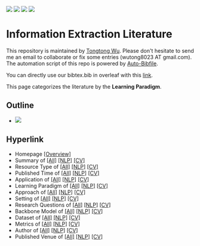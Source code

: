 [![](https://img.shields.io/badge/Awesome_Continual_Learning-yello)](https://github.com/wutong8023/Awesome_Continual_Learning.git) [![](https://img.shields.io/badge/Awesome_Few_Shot_learning-green)](https://github.com/wutong8023/Awesome_Few_Shot_Learning.git) [![](https://img.shields.io/badge/Awesome_Information_Extraction-blue)](https://github.com/wutong8023/Awesome_Information_Extraction.git) [![](https://img.shields.io/badge/Awesome_Ideas-red)](https://github.com/wutong8023/Awesome_Ideas.git)

# Information Extraction Literature 
This repository is maintained by [Tongtong Wu](https://wutong8023.site). Please don't hesitate to send me an email to collaborate or fix some entries (wutong8023 AT gmail.com). 
The automation script of this repo is powered by [Auto-Bibfile](https://github.com/wutong8023/Auto-Bibfile.git).

You can directly use our bibtex.bib in overleaf with this [link](https://github.com/wutong8023/bibtex_Tong/blob/master/bibtxt.bib).

This page categorizes the literature by the **Learning Paradigm**.

## Outline 
- [![](https://img.shields.io/badge/Hyperlink-blue)](https://github.com/wutong8023/Awesome_Information_Extraction/tree/master/IE4all/supervision/README.md#hyperlink)
## Hyperlink 
- Homepage [[Overview]](https://github.com/wutong8023/Awesome_Information_Extraction/tree/master/README.md)
- Summary of  [[All]](https://github.com/wutong8023/Awesome_Information_Extraction/tree/master/IE4all/./)  [[NLP]](https://github.com/wutong8023/Awesome_Information_Extraction/tree/master/IE4nlp/./)  [[CV]](https://github.com/wutong8023/Awesome_Information_Extraction/tree/master/IE4cv./)
- Resource Type of  [[All]](https://github.com/wutong8023/Awesome_Information_Extraction/tree/master/IE4all/type)  [[NLP]](https://github.com/wutong8023/Awesome_Information_Extraction/tree/master/IE4nlp/type)  [[CV]](https://github.com/wutong8023/Awesome_Information_Extraction/tree/master/IE4cvtype)
- Published Time of  [[All]](https://github.com/wutong8023/Awesome_Information_Extraction/tree/master/IE4all/time)  [[NLP]](https://github.com/wutong8023/Awesome_Information_Extraction/tree/master/IE4nlp/time)  [[CV]](https://github.com/wutong8023/Awesome_Information_Extraction/tree/master/IE4cvtime)
- Application of  [[All]](https://github.com/wutong8023/Awesome_Information_Extraction/tree/master/IE4all/application)  [[NLP]](https://github.com/wutong8023/Awesome_Information_Extraction/tree/master/IE4nlp/application)  [[CV]](https://github.com/wutong8023/Awesome_Information_Extraction/tree/master/IE4cvapplication)
-  Learning Paradigm of  [[All]](https://github.com/wutong8023/Awesome_Information_Extraction/tree/master/IE4all/supervision)  [[NLP]](https://github.com/wutong8023/Awesome_Information_Extraction/tree/master/IE4nlp/supervision)  [[CV]](https://github.com/wutong8023/Awesome_Information_Extraction/tree/master/IE4cvsupervision)
- Approach of  [[All]](https://github.com/wutong8023/Awesome_Information_Extraction/tree/master/IE4all/approach)  [[NLP]](https://github.com/wutong8023/Awesome_Information_Extraction/tree/master/IE4nlp/approach)  [[CV]](https://github.com/wutong8023/Awesome_Information_Extraction/tree/master/IE4cvapproach)
- Setting of  [[All]](https://github.com/wutong8023/Awesome_Information_Extraction/tree/master/IE4all/setting)  [[NLP]](https://github.com/wutong8023/Awesome_Information_Extraction/tree/master/IE4nlp/setting)  [[CV]](https://github.com/wutong8023/Awesome_Information_Extraction/tree/master/IE4cvsetting)
- Research Questions of  [[All]](https://github.com/wutong8023/Awesome_Information_Extraction/tree/master/IE4all/research_question)  [[NLP]](https://github.com/wutong8023/Awesome_Information_Extraction/tree/master/IE4nlp/research_question)  [[CV]](https://github.com/wutong8023/Awesome_Information_Extraction/tree/master/IE4cvresearch_question)
- Backbone Model of  [[All]](https://github.com/wutong8023/Awesome_Information_Extraction/tree/master/IE4all/backbone_model)  [[NLP]](https://github.com/wutong8023/Awesome_Information_Extraction/tree/master/IE4nlp/backbone_model)  [[CV]](https://github.com/wutong8023/Awesome_Information_Extraction/tree/master/IE4cvbackbone_model)
- Dataset of  [[All]](https://github.com/wutong8023/Awesome_Information_Extraction/tree/master/IE4all/dataset)  [[NLP]](https://github.com/wutong8023/Awesome_Information_Extraction/tree/master/IE4nlp/dataset)  [[CV]](https://github.com/wutong8023/Awesome_Information_Extraction/tree/master/IE4cvdataset)
- Metrics of  [[All]](https://github.com/wutong8023/Awesome_Information_Extraction/tree/master/IE4all/metrics)  [[NLP]](https://github.com/wutong8023/Awesome_Information_Extraction/tree/master/IE4nlp/metrics)  [[CV]](https://github.com/wutong8023/Awesome_Information_Extraction/tree/master/IE4cvmetrics)
- Author of  [[All]](https://github.com/wutong8023/Awesome_Information_Extraction/tree/master/IE4all/author)  [[NLP]](https://github.com/wutong8023/Awesome_Information_Extraction/tree/master/IE4nlp/author)  [[CV]](https://github.com/wutong8023/Awesome_Information_Extraction/tree/master/IE4cvauthor)
- Published Venue of  [[All]](https://github.com/wutong8023/Awesome_Information_Extraction/tree/master/IE4all/venue)  [[NLP]](https://github.com/wutong8023/Awesome_Information_Extraction/tree/master/IE4nlp/venue)  [[CV]](https://github.com/wutong8023/Awesome_Information_Extraction/tree/master/IE4cvvenue)
